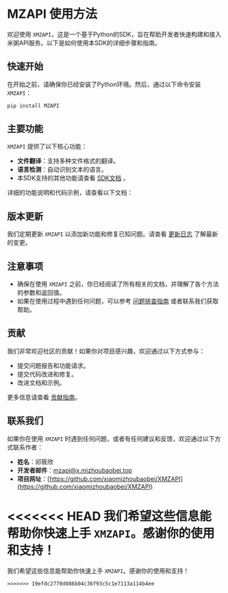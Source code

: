 # MZAPI 使用方法

欢迎使用 `XMZAPI`，这是一个基于Python的SDK，旨在帮助开发者快速构建和接入米粥API服务。以下是如何使用本SDK的详细步骤和指南。

## 快速开始

在开始之前，请确保你已经安装了Python环境。然后，通过以下命令安装 `XMZAPI`：

```bash
pip install MZAPI
```

## 主要功能

`XMZAPI` 提供了以下核心功能：

- **文件翻译**：支持多种文件格式的翻译。
- **语言检测**：自动识别文本的语言。
- 本SDK支持的其他功能请查看 [SDK文档](./docx/index.md) 。

详细的功能说明和代码示例，请查看以下文档：



## 版本更新

我们定期更新 `XMZAPI` 以添加新功能和修复已知问题。请查看 [更新日志](CHANGELOG.md) 了解最新的变更。

## 注意事项

- 确保在使用 `XMZAPI` 之前，你已经阅读了所有相关的文档，并理解了各个方法的参数和返回值。
- 如果在使用过程中遇到任何问题，可以参考 [问题排查指南](TROUBLESHOOTING.md) 或者联系我们获取帮助。

## 贡献

我们非常欢迎社区的贡献！如果你对项目感兴趣，欢迎通过以下方式参与：

- 提交问题报告和功能请求。
- 提交代码改进和修复。
- 改进文档和示例。

更多信息请查看 [贡献指南](CONTRIBUTING.md)。

## 联系我们

如果你在使用 `XMZAPI` 时遇到任何问题，或者有任何建议和反馈，欢迎通过以下方式联系作者：

- **姓名**：祁筱欣
- **开发者邮件**：[mzapi@x.mizhoubaobei.top](mailto:mzapi@x.mizhoubaobei.top)
- **项目网址**：[https://github.com/xiaomizhoubaobei/XMZAPI](https://github.com/xiaomizhoubaobei/XMZAPI)

<<<<<<< HEAD
我们希望这些信息能帮助你快速上手 `XMZAPI`。感谢你的使用和支持！
=======
我们希望这些信息能帮助你快速上手 `XMZAPI`。感谢你的使用和支持！
```
>>>>>>> 19efdc2770d086b04c36f93c5c1e7113a114b4ee
